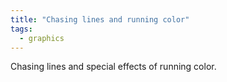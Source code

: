 ```yaml
---
title: "Chasing lines and running color"
tags:
  - graphics
---
```


Chasing lines and special effects of running color.

<canvas id="canvas" width="800" height="600"></canvas>
<script>
        function draw3DHexagon() {
            const canvas = document.getElementById("canvas");
            const ctx = canvas.getContext("2d");
            const parts = 30;
            const hexagonPoints = generateHexagonPoints(200);
            let isDragging = false;
            let draggedPoint = null;
            let offset = 0; // Animation offset

            function generateHexagonPoints(radius) {
                const points = [];
                for (let i = 0; i < 6; i++) {
                    const angle = Math.PI / 3 * i;
                    points.push({
                        x: radius * Math.cos(angle),
                        y: radius * Math.sin(angle),
                        z: Math.random() * 200 // Random z-axis
                    });
                }
                return points;
            }

            function calculatePoints(start, end) {
                const points = [];
                for (let i = 0; i <= parts; i++) {
                    const t = i / parts;
                    points.push({
                        x: start.x + t * (end.x - start.x),
                        y: start.y + t * (end.y - start.y),
                        z: start.z + t * (end.z - start.z)
                    });
                }
                return points;
            }

            function drawLines() {
                ctx.clearRect(0, 0, canvas.width, canvas.height);
                for (let i = 0; i < hexagonPoints.length; i++) {
                    const point1 = hexagonPoints[i];
                    const point2 = hexagonPoints[(i + 1) % hexagonPoints.length];
                    
                    const line1Points = calculatePoints({ x: 0, y: 0, z: 0 }, point1);
                    const line2Points = calculatePoints({ x: 0, y: 0, z: 0 }, point2);

                    for (let j = 0; j <= parts; j++) {
                        const startPoint = line1Points[j];
                        const endPoint = line2Points[parts - j];

                        ctx.beginPath();
                        ctx.moveTo(startPoint.x + 400, startPoint.y + 300);
                        ctx.lineTo(endPoint.x + 400, endPoint.y + 300);
                        ctx.strokeStyle = `hsl(${((j + offset) % parts / parts) * 360}, 100%, 50%)`;
                        ctx.stroke();
                    }
                }
            }

            canvas.addEventListener("mousedown", (event) => {
                const { offsetX, offsetY } = event;
                const threshold = 20;
                hexagonPoints.forEach((point, index) => {
                    const distance = Math.hypot(offsetX - (point.x + 400), offsetY - (point.y + 300));
                    if (distance < threshold) {
                        isDragging = true;
                        draggedPoint = index;
                    }
                });
            });

            canvas.addEventListener("mousemove", (event) => {
                if (isDragging && draggedPoint !== null) {
                    hexagonPoints[draggedPoint].x = event.offsetX - 400;
                    hexagonPoints[draggedPoint].y = event.offsetY - 300;
                }
            });

            canvas.addEventListener("mouseup", () => {
                isDragging = false;
                draggedPoint = null;
            });

            function animate() {
                offset++; // Increment offset for animation
                drawLines();
                requestAnimationFrame(animate);
            }

            animate(); // Start animation
        }

        draw3DHexagon();
</script>
